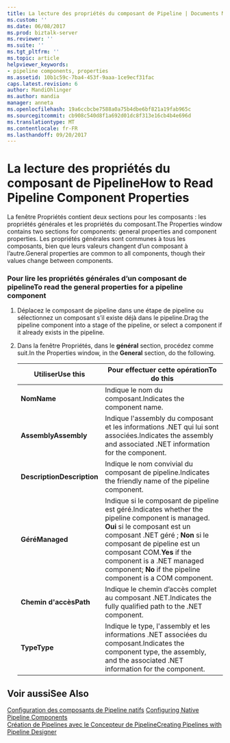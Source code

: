```yaml
---
title: La lecture des propriétés du composant de Pipeline | Documents Microsoft
ms.custom: ''
ms.date: 06/08/2017
ms.prod: biztalk-server
ms.reviewer: ''
ms.suite: ''
ms.tgt_pltfrm: ''
ms.topic: article
helpviewer_keywords:
- pipeline components, properties
ms.assetid: 10b1c59c-7ba4-453f-9aaa-1ce9ecf31fac
caps.latest.revision: 6
author: MandiOhlinger
ms.author: mandia
manager: anneta
ms.openlocfilehash: 19a6ccbcbe7588a0a75b4dbe6bf821a19fab965c
ms.sourcegitcommit: cb908c540d8f1a692d01dc8f313e16cb4b4e696d
ms.translationtype: MT
ms.contentlocale: fr-FR
ms.lasthandoff: 09/20/2017
---
```

# <a name="how-to-read-pipeline-component-properties"></a><span data-ttu-id="0f7c9-102">La lecture des propriétés du composant de Pipeline</span><span class="sxs-lookup"><span data-stu-id="0f7c9-102">How to Read Pipeline Component Properties</span></span>
<span data-ttu-id="0f7c9-103">La fenêtre Propriétés contient deux sections pour les composants : les propriétés générales et les propriétés du composant.</span><span class="sxs-lookup"><span data-stu-id="0f7c9-103">The Properties window contains two sections for components: general properties and component properties.</span></span> <span data-ttu-id="0f7c9-104">Les propriétés générales sont communes à tous les composants, bien que leurs valeurs changent d’un composant à l’autre.</span><span class="sxs-lookup"><span data-stu-id="0f7c9-104">General properties are common to all components, though their values change between components.</span></span>  
  
### <a name="to-read-the-general-properties-for-a-pipeline-component"></a><span data-ttu-id="0f7c9-105">Pour lire les propriétés générales d’un composant de pipeline</span><span class="sxs-lookup"><span data-stu-id="0f7c9-105">To read the general properties for a pipeline component</span></span>  
  
1.  <span data-ttu-id="0f7c9-106">Déplacez le composant de pipeline dans une étape de pipeline ou sélectionnez un composant s’il existe déjà dans le pipeline.</span><span class="sxs-lookup"><span data-stu-id="0f7c9-106">Drag the pipeline component into a stage of the pipeline, or select a component if it already exists in the pipeline.</span></span>  
  
2.  <span data-ttu-id="0f7c9-107">Dans la fenêtre Propriétés, dans le **général** section, procédez comme suit.</span><span class="sxs-lookup"><span data-stu-id="0f7c9-107">In the Properties window, in the **General** section, do the following.</span></span>  
  
    |<span data-ttu-id="0f7c9-108">Utiliser</span><span class="sxs-lookup"><span data-stu-id="0f7c9-108">Use this</span></span>|<span data-ttu-id="0f7c9-109">Pour effectuer cette opération</span><span class="sxs-lookup"><span data-stu-id="0f7c9-109">To do this</span></span>|  
    |--------------|----------------|  
    |<span data-ttu-id="0f7c9-110">**Nom**</span><span class="sxs-lookup"><span data-stu-id="0f7c9-110">**Name**</span></span>|<span data-ttu-id="0f7c9-111">Indique le nom du composant.</span><span class="sxs-lookup"><span data-stu-id="0f7c9-111">Indicates the component name.</span></span>|  
    |<span data-ttu-id="0f7c9-112">**Assembly**</span><span class="sxs-lookup"><span data-stu-id="0f7c9-112">**Assembly**</span></span>|<span data-ttu-id="0f7c9-113">Indique l'assembly du composant et les informations .NET qui lui sont associées.</span><span class="sxs-lookup"><span data-stu-id="0f7c9-113">Indicates the assembly and associated .NET information for the component.</span></span>|  
    |<span data-ttu-id="0f7c9-114">**Description**</span><span class="sxs-lookup"><span data-stu-id="0f7c9-114">**Description**</span></span>|<span data-ttu-id="0f7c9-115">Indique le nom convivial du composant de pipeline.</span><span class="sxs-lookup"><span data-stu-id="0f7c9-115">Indicates the friendly name of the pipeline component.</span></span>|  
    |<span data-ttu-id="0f7c9-116">**Géré**</span><span class="sxs-lookup"><span data-stu-id="0f7c9-116">**Managed**</span></span>|<span data-ttu-id="0f7c9-117">Indique si le composant de pipeline est géré.</span><span class="sxs-lookup"><span data-stu-id="0f7c9-117">Indicates whether the pipeline component is managed.</span></span> <span data-ttu-id="0f7c9-118">**Oui** si le composant est un composant .NET géré ; **Non** si le composant de pipeline est un composant COM.</span><span class="sxs-lookup"><span data-stu-id="0f7c9-118">**Yes** if the component is a .NET managed component; **No** if the pipeline component is a COM component.</span></span>|  
    |<span data-ttu-id="0f7c9-119">**Chemin d'accès**</span><span class="sxs-lookup"><span data-stu-id="0f7c9-119">**Path**</span></span>|<span data-ttu-id="0f7c9-120">Indique le chemin d’accès complet au composant .NET.</span><span class="sxs-lookup"><span data-stu-id="0f7c9-120">Indicates the fully qualified path to the .NET component.</span></span>|  
    |<span data-ttu-id="0f7c9-121">**Type**</span><span class="sxs-lookup"><span data-stu-id="0f7c9-121">**Type**</span></span>|<span data-ttu-id="0f7c9-122">Indique le type, l'assembly et les informations .NET associées du composant.</span><span class="sxs-lookup"><span data-stu-id="0f7c9-122">Indicates the component type, the assembly, and the associated .NET information for the component.</span></span>|  
  
## <a name="see-also"></a><span data-ttu-id="0f7c9-123">Voir aussi</span><span class="sxs-lookup"><span data-stu-id="0f7c9-123">See Also</span></span>  
 <span data-ttu-id="0f7c9-124">[Configuration des composants de Pipeline natifs](../core/configuring-native-pipeline-components.md) </span><span class="sxs-lookup"><span data-stu-id="0f7c9-124">[Configuring Native Pipeline Components](../core/configuring-native-pipeline-components.md) </span></span>  
 [<span data-ttu-id="0f7c9-125">Création de Pipelines avec le Concepteur de Pipeline</span><span class="sxs-lookup"><span data-stu-id="0f7c9-125">Creating Pipelines with Pipeline Designer</span></span>](../core/creating-pipelines-with-pipeline-designer.md)